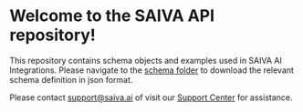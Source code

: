 # Welcome to the SAIVA API repository!

This repository contains schema objects and examples used in SAIVA AI Integrations.
Please navigate to the [schema folder](https://github.com/saivaai/saiva-api/tree/dev/schema "schema folder") to download the relevant schema definition in json format. 

Please contact support@saiva.ai of visit our [Support Center](https://support.saiva.ai) for assistance. 
